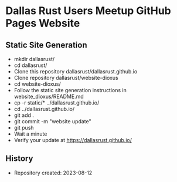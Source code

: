 # Dallas Rust Users Meetup GitHub Pages Website

## Static Site Generation

- mkdir dallasrust/
- cd dallasrust/
- Clone this repository dallasrust/dallasrust.github.io
- Clone repository dallasrust/website-dioxus
- cd website-dioxus/
- Follow the static site generation instructions in website_dioxus/README.md
- cp -r static/* ../dallasrust.github.io/
- cd ../dallasrust.github.io/
- git add .
- git commit -m "website update"
- git push
- Wait a minute
- Verify your update at https://dallasrust.github.io/

## History

- Repository created: 2023-08-12
